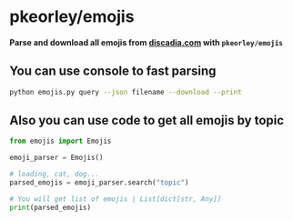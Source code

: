 # pkeorley/emojis
#### Parse and download all emojis from [discadia.com](https://discadia.com) with `pkeorley/emojis`
## You can use console to fast parsing
```bash
python emojis.py query --json filename --download --print
```
## Also you can use code to get all emojis by topic
```python
from emojis import Emojis

emoji_parser = Emojis()

# loading, cat, dog...
parsed_emojis = emoji_parser.search("topic")

# You will get list of emojis | List[dict[str, Any]]
print(parsed_emojis)
```